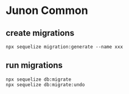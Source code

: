 Junon Common
======

create migrations
-------

    npx sequelize migration:generate --name xxx

run migrations
-------

    npx sequelize db:migrate
    npx sequelize db:migrate:undo

